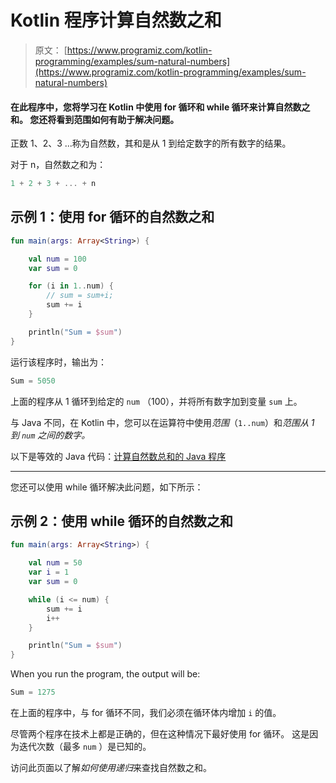 # Kotlin 程序计算自然数之和

> 原文： [https://www.programiz.com/kotlin-programming/examples/sum-natural-numbers](https://www.programiz.com/kotlin-programming/examples/sum-natural-numbers)

#### 在此程序中，您将学习在 Kotlin 中使用 for 循环和 while 循环来计算自然数之和。 您还将看到范围如何有助于解决问题。

正数 1、2、3 ...称为自然数，其和是从 1 到给定数字的所有数字的结果。

对于 n，自然数之和为：

```kt
1 + 2 + 3 + ... + n
```

## 示例 1：使用 for 循环的自然数之和

```kt
fun main(args: Array<String>) {

    val num = 100
    var sum = 0

    for (i in 1..num) {
        // sum = sum+i;
        sum += i
    }

    println("Sum = $sum")
}
```

运行该程序时，输出为：

```kt
Sum = 5050
```

上面的程序从 1 循环到给定的 `num` （100），并将所有数字加到变量 `sum` 上。

与 Java 不同，在 Kotlin 中，您可以在运算符中使用*范围*（`1..num`）和*范围从 1 到 `num` 之间的数字。*

以下是等效的 Java 代码：[计算自然数总和的 Java 程序](/java-programming/examples/sum-natural-numbers)

* * *

您还可以使用 while 循环解决此问题，如下所示：

## 示例 2：使用 while 循环的自然数之和

```kt
fun main(args: Array<String>) {

    val num = 50
    var i = 1
    var sum = 0

    while (i <= num) {
        sum += i
        i++
    }

    println("Sum = $sum")
}
```

When you run the program, the output will be:

```kt
Sum = 1275
```

在上面的程序中，与 for 循环不同，我们必须在循环体内增加 `i` 的值。

尽管两个程序在技术上都是正确的，但在这种情况下最好使用 for 循环。 这是因为迭代次数（最多 `num` ）是已知的。

访问此页面以了解*如何使用递归*来查找自然数之和。